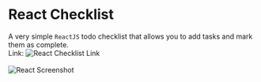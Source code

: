 # React Checklist
A very simple `ReactJS` todo checklist that allows you to add tasks and mark them as complete.
<br>
Link: ![React Checklist Link](https://narulakeshav.com/react-checklist)
<br><br>
![React Screenshot](https://i.imgur.com/RNKurFs.png)
